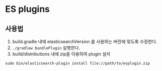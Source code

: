 # ES plugins

## 사용법

1. build.gradle 내에 elasticsearchVersion 를 사용하는 버전에 맞도록 수정한다.
2. `./gradlew bundlePlugin` 실행한다.
3. build/distributions 내에 zip을 이용하여 plugin 설치

`sudo bin/elasticsearch-plugin install file://path/to/esplugin.zip`
